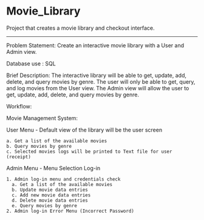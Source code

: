 # Movie_Library
Project that creates a movie library and checkout interface.

_________________________

Problem Statement:  Create an interactive movie library with a User and Admin view. 
  

Database use : SQL 
  

Brief Description: The interactive library will be able to get, update, add, delete, and query movies by genre. The user will only be able to get, query, and log movies from the User view.  The Admin view will allow the user to get, update, add, delete, and query movies by genre.
  

Workflow: 

Movie Management System: 

User Menu - Default view of the library will be the user screen

    a. Get a list of the available movies
    b. Query movies by genre
    c. Selected movies logs will be printed to Text file for user (receipt)
    
Admin Menu - Menu Selection Log-in

    1. Admin log-in menu and credentials check
      a. Get a list of the available movies
      b. Update movie data entries
      c. Add new movie data entries
      d. Delete movie data entries
      e. Query movies by genre
    2. Admin log-in Error Menu (Incorrect Password)
